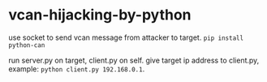 # vcan-hijacking-by-python
use socket to send vcan message from attacker to target.
`pip install python-can`

run server.py on target, client.py on self.
give target ip address to client.py, example: `python client.py 192.168.0.1`.
